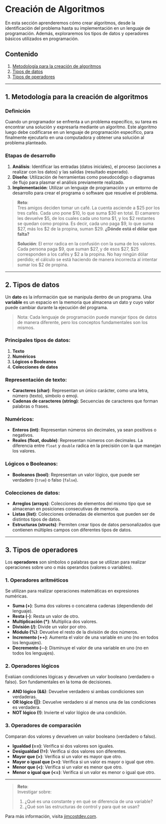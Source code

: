# Creación de Algoritmos

En esta sección aprenderemos cómo crear algoritmos, desde la identificación del problema hasta su implementación en un lenguaje de programación. Además, exploraremos los tipos de datos y operadores básicos utilizados en programación.

## Contenido

1. [Metodología para la creación de algoritmos](#metodología-para-la-creación-de-algoritmos)
2. [Tipos de datos](#tipos-de-datos)
3. [Tipos de operadores](#tipos-de-operadores)

---

## 1. Metodología para la creación de algoritmos

### Definición

Cuando un programador se enfrenta a un problema específico, su tarea es encontrar una solución y expresarla mediante un algoritmo. Este algoritmo luego debe codificarse en un lenguaje de programación específico, para finalmente ejecutarlo en una computadora y obtener una solución al problema planteado.

### Etapas de desarrollo

1. **Análisis**: Identificar las entradas (datos iniciales), el proceso (acciones a realizar con los datos) y las salidas (resultado esperado).
2. **Diseño**: Utilización de herramientas como pseudocódigo o diagramas de flujo para plasmar el análisis previamente realizado.
3. **Implementación**: Utilizar un lenguaje de programación y un entorno de desarrollo para crear el programa o software que resuelve el problema.

> **Reto**:  
> Tres amigos deciden tomar un café. La cuenta asciende a $25 por los tres cafés. Cada uno pone $10, lo que suma $30 en total. El camarero les devuelve $5, de los cuales cada uno toma $1, y los $2 restantes se quedan como propina. Es decir, cada uno paga $9, lo que suma $27, más los $2 de la propina, suman $29. **¿Dónde está el dólar que falta?**
> 
> **Solución**: El error radica en la confusión con la suma de los valores. Cada persona paga $9, que suman $27, y de esos $27, $25 corresponden a los cafés y $2 a la propina. No hay ningún dólar perdido; el cálculo se está haciendo de manera incorrecta al intentar sumar los $2 de propina.

---

## 2. Tipos de datos

Un **dato** es la información que se manipula dentro de un programa. Una **variable** es un espacio en la memoria que almacena un dato y cuyo valor puede cambiar durante la ejecución del programa.

> Nota: Cada lenguaje de programación puede manejar tipos de datos de manera diferente, pero los conceptos fundamentales son los mismos.

### Principales tipos de datos:

1. **Texto**
2. **Numéricos**
3. **Lógicos o Booleanos**
4. **Colecciones de datos**

### Representación de texto:

- **Caracteres (char)**: Representan un único carácter, como una letra, número (texto), símbolo o emoji.
- **Cadenas de caracteres (string)**: Secuencias de caracteres que forman palabras o frases.

### Numéricos:

- **Enteros (int)**: Representan números sin decimales, ya sean positivos o negativos.
- **Reales (float, double)**: Representan números con decimales. La diferencia entre `float` y `double` radica en la precisión con la que manejan los valores.

### Lógicos o Booleanos:

- **Booleanos (bool)**: Representan un valor lógico, que puede ser verdadero (`true`) o falso (`false`).

### Colecciones de datos:

- **Arreglos (arrays)**: Colecciones de elementos del mismo tipo que se almacenan en posiciones consecutivas de memoria.
- **Listas (list)**: Colecciones ordenadas de elementos que pueden ser de distintos tipos de datos.
- **Estructuras (structs)**: Permiten crear tipos de datos personalizados que contienen múltiples campos con diferentes tipos de datos.

---

## 3. Tipos de operadores

Los **operadores** son símbolos o palabras que se utilizan para realizar operaciones sobre uno o más operandos (valores o variables).

### 1. Operadores aritméticos

Se utilizan para realizar operaciones matemáticas en expresiones numéricas.

- **Suma (+)**: Suma dos valores o concatena cadenas (dependiendo del lenguaje).
- **Resta (-)**: Resta un valor de otro.
- **Multiplicación (*)**: Multiplica dos valores.
- **División (/)**: Divide un valor por otro.
- **Módulo (%)**: Devuelve el resto de la división de dos números.
- **Incremento (++)**: Aumenta el valor de una variable en uno (no en todos los lenguajes).
- **Decremento (--)**: Disminuye el valor de una variable en uno (no en todos los lenguajes).

### 2. Operadores lógicos

Evalúan condiciones lógicas y devuelven un valor booleano (verdadero o falso). Son fundamentales en la toma de decisiones.

- **AND lógico (&&)**: Devuelve verdadero si ambas condiciones son verdaderas.
- **OR lógico (||)**: Devuelve verdadero si al menos una de las condiciones es verdadera.
- **NOT lógico (!)**: Invierte el valor lógico de una condición.

### 3. Operadores de comparación

Comparan dos valores y devuelven un valor booleano (verdadero o falso).

- **Igualdad (==)**: Verifica si dos valores son iguales.
- **Desigualdad (!=)**: Verifica si dos valores son diferentes.
- **Mayor que (>)**: Verifica si un valor es mayor que otro.
- **Mayor o igual que (>=)**: Verifica si un valor es mayor o igual que otro.
- **Menor que (<)**: Verifica si un valor es menor que otro.
- **Menor o igual que (<=)**: Verifica si un valor es menor o igual que otro.

---

> **Reto**:  
> Investigar sobre:
> 1. ¿Qué es una constante y en qué se diferencia de una variable?
> 2. ¿Qué son las estructuras de control y para qué se usan?

Para más información, visita [jimcostdev.com](http://jimcostdev.com).